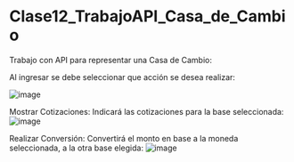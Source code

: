# Clase12_TrabajoAPI_Casa_de_Cambio
Trabajo con API para representar una Casa de Cambio:

Al ingresar se debe seleccionar que acción se desea realizar: 

![image](https://user-images.githubusercontent.com/97684320/173147630-b56d9e6f-c131-4e65-bc39-7bbe50b044e4.png)

Mostrar Cotizaciones: Indicará las cotizaciones para la base seleccionada:
![image](https://user-images.githubusercontent.com/97684320/173148288-99047e70-72d2-4fd8-a980-83e9be10cb7c.png)

Realizar Conversión: Convertirá el monto en base a la moneda seleccionada, a la otra base elegida:
![image](https://user-images.githubusercontent.com/97684320/173148365-965a3019-a4f0-45ef-929e-29525d88c779.png)






